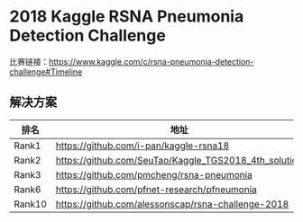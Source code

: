 
# 2018 Kaggle RSNA Pneumonia Detection Challenge

比赛链接：https://www.kaggle.com/c/rsna-pneumonia-detection-challenge#Timeline

## 解决方案
|排名|地址|
|----|----|
|Rank1|https://github.com/i-pan/kaggle-rsna18|
|Rank2|https://github.com/SeuTao/Kaggle_TGS2018_4th_solution|
|Rank3|https://github.com/pmcheng/rsna-pneumonia|
|Rank6|https://github.com/pfnet-research/pfneumonia|
|Rank10|https://github.com/alessonscap/rsna-challenge-2018|
